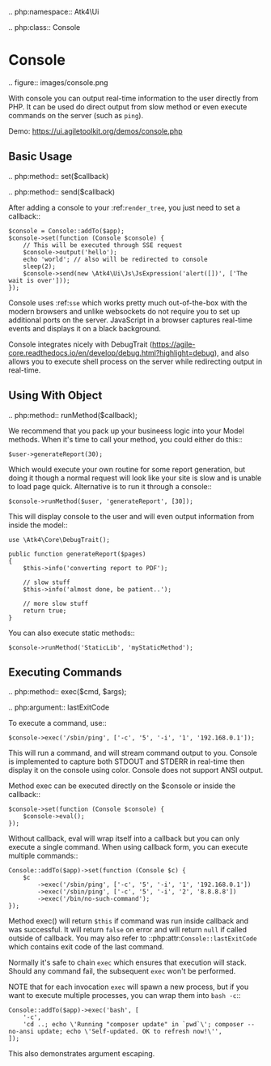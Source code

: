 .. php:namespace:: Atk4\Ui

.. php:class:: Console

# Console

.. figure:: images/console.png

With console you can output real-time information to the user directly from PHP. It can
be used do direct output from slow method or even execute commands on the server (such as `ping`).


Demo: https://ui.agiletoolkit.org/demos/console.php

## Basic Usage

.. php:method:: set($callback)

.. php:method:: send($callback)


After adding a console to your :ref:`render_tree`, you just need to set a callback::

```
$console = Console::addTo($app);
$console->set(function (Console $console) {
    // This will be executed through SSE request
    $console->output('hello');
    echo 'world'; // also will be redirected to console
    sleep(2);
    $console->send(new \Atk4\Ui\Js\JsExpression('alert([])', ['The wait is over']));
});
```

Console uses :ref:`sse` which works pretty much out-of-the-box with the modern browsers and unlike websockets
do not require you to set up additional ports on the server. JavaScript in a browser captures real-time
events and displays it on a black background.

Console integrates nicely with DebugTrait (https://agile-core.readthedocs.io/en/develop/debug.html?highlight=debug),
and also allows you to execute shell process on the server while redirecting output in real-time.

## Using With Object

.. php:method:: runMethod($callback);

We recommend that you pack up your busineess logic into your Model methods. When it's time to call your method,
you could either do this::

```
$user->generateReport(30);
```

Which would execute your own routine for some report generation, but doing it though a normal request will look like
your site is slow and is unable to load page quick. Alternative is to run it through a console::

```
$console->runMethod($user, 'generateReport', [30]);
```

This will display console to the user and will even output information from inside the model::


```
use \Atk4\Core\DebugTrait();

public function generateReport($pages)
{
    $this->info('converting report to PDF');

    // slow stuff
    $this->info('almost done, be patient..');

    // more slow stuff
    return true;
}
```

You can also execute static methods::

```
$console->runMethod('StaticLib', 'myStaticMethod');
```

## Executing Commands

.. php:method:: exec($cmd, $args);

.. php:argument:: lastExitCode

To execute a command, use::

```
$console->exec('/sbin/ping', ['-c', '5', '-i', '1', '192.168.0.1']);
```

This will run a command, and will stream command output to you. Console is implemented to capture both STDOUT and STDERR in
real-time then display it on the console using color. Console does not support ANSI output.

Method exec can be executed directly on the $console or inside the callback::

```
$console->set(function (Console $console) {
    $console->eval();
});
```

Without callback, eval will wrap itself into a callback but you can only execute a single command. When using callback
form, you can execute multiple commands::

```
Console::addTo($app)->set(function (Console $c) {
    $c
        ->exec('/sbin/ping', ['-c', '5', '-i', '1', '192.168.0.1'])
        ->exec('/sbin/ping', ['-c', '5', '-i', '2', '8.8.8.8'])
        ->exec('/bin/no-such-command');
});
```

Method exec() will return `$this` if command was run inside callback and was successful. It will return `false` on error
and will return `null` if called outside of callback. You may also refer to ::php:attr:`Console::lastExitCode` which
contains exit code of the last command.

Normally it's safe to chain `exec` which ensures that execution will stack. Should any command fail, the subsequent
`exec` won't be performed.

NOTE that for each invocation `exec` will spawn a new process, but if you want to execute multiple processes, you
can wrap them into `bash -c`::

```
Console::addTo($app)->exec('bash', [
    '-c',
    'cd ..; echo \'Running "composer update" in `pwd`\'; composer --no-ansi update; echo \'Self-updated. OK to refresh now!\'',
]);
```

This also demonstrates argument escaping.
